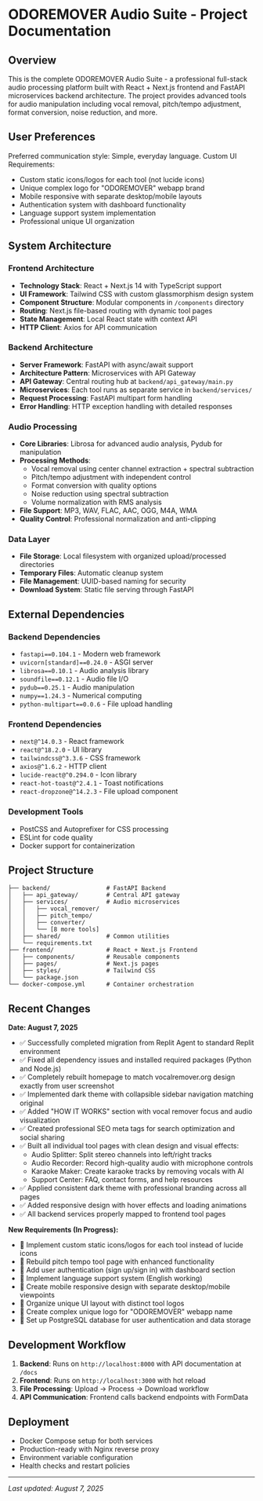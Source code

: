 # ODOREMOVER Audio Suite - Project Documentation

## Overview

This is the complete ODOREMOVER Audio Suite - a professional full-stack audio processing platform built with React + Next.js frontend and FastAPI microservices backend architecture. The project provides advanced tools for audio manipulation including vocal removal, pitch/tempo adjustment, format conversion, noise reduction, and more.

## User Preferences

Preferred communication style: Simple, everyday language.
Custom UI Requirements: 
- Custom static icons/logos for each tool (not lucide icons)
- Unique complex logo for "ODOREMOVER" webapp brand
- Mobile responsive with separate desktop/mobile layouts
- Authentication system with dashboard functionality
- Language support system implementation
- Professional unique UI organization

## System Architecture

### Frontend Architecture
- **Technology Stack**: React + Next.js 14 with TypeScript support
- **UI Framework**: Tailwind CSS with custom glassmorphism design system
- **Component Structure**: Modular components in `/components` directory
- **Routing**: Next.js file-based routing with dynamic tool pages
- **State Management**: Local React state with context API
- **HTTP Client**: Axios for API communication

### Backend Architecture
- **Server Framework**: FastAPI with async/await support
- **Architecture Pattern**: Microservices with API Gateway
- **API Gateway**: Central routing hub at `backend/api_gateway/main.py`
- **Microservices**: Each tool runs as separate service in `backend/services/`
- **Request Processing**: FastAPI multipart form handling
- **Error Handling**: HTTP exception handling with detailed responses

### Audio Processing
- **Core Libraries**: Librosa for advanced audio analysis, Pydub for manipulation
- **Processing Methods**: 
  - Vocal removal using center channel extraction + spectral subtraction
  - Pitch/tempo adjustment with independent control
  - Format conversion with quality options
  - Noise reduction using spectral subtraction
  - Volume normalization with RMS analysis
- **File Support**: MP3, WAV, FLAC, AAC, OGG, M4A, WMA
- **Quality Control**: Professional normalization and anti-clipping

### Data Layer
- **File Storage**: Local filesystem with organized upload/processed directories
- **Temporary Files**: Automatic cleanup system
- **File Management**: UUID-based naming for security
- **Download System**: Static file serving through FastAPI

## External Dependencies

### Backend Dependencies
- `fastapi==0.104.1` - Modern web framework
- `uvicorn[standard]==0.24.0` - ASGI server
- `librosa==0.10.1` - Audio analysis library
- `soundfile==0.12.1` - Audio file I/O
- `pydub==0.25.1` - Audio manipulation
- `numpy==1.24.3` - Numerical computing
- `python-multipart==0.0.6` - File upload handling

### Frontend Dependencies
- `next@^14.0.3` - React framework
- `react@^18.2.0` - UI library
- `tailwindcss@^3.3.6` - CSS framework
- `axios@^1.6.2` - HTTP client
- `lucide-react@^0.294.0` - Icon library
- `react-hot-toast@^2.4.1` - Toast notifications
- `react-dropzone@^14.2.3` - File upload component

### Development Tools
- PostCSS and Autoprefixer for CSS processing
- ESLint for code quality
- Docker support for containerization

## Project Structure

```
├── backend/                # FastAPI Backend
│   ├── api_gateway/        # Central API gateway
│   ├── services/           # Audio microservices
│   │   ├── vocal_remover/
│   │   ├── pitch_tempo/
│   │   ├── converter/
│   │   └── [8 more tools]
│   ├── shared/             # Common utilities
│   └── requirements.txt
├── frontend/               # React + Next.js Frontend
│   ├── components/         # Reusable components
│   ├── pages/              # Next.js pages
│   ├── styles/             # Tailwind CSS
│   └── package.json
└── docker-compose.yml      # Container orchestration
```

## Recent Changes

**Date: August 7, 2025**
- ✅ Successfully completed migration from Replit Agent to standard Replit environment
- ✅ Fixed all dependency issues and installed required packages (Python and Node.js)
- ✅ Completely rebuilt homepage to match vocalremover.org design exactly from user screenshot
- ✅ Implemented dark theme with collapsible sidebar navigation matching original
- ✅ Added "HOW IT WORKS" section with vocal remover focus and audio visualization
- ✅ Created professional SEO meta tags for search optimization and social sharing
- ✅ Built all individual tool pages with clean design and visual effects:
  - Audio Splitter: Split stereo channels into left/right tracks
  - Audio Recorder: Record high-quality audio with microphone controls
  - Karaoke Maker: Create karaoke tracks by removing vocals with AI
  - Support Center: FAQ, contact forms, and help resources
- ✅ Applied consistent dark theme with professional branding across all pages
- ✅ Added responsive design with hover effects and loading animations
- ✅ All backend services properly mapped to frontend tool pages

**New Requirements (In Progress):**
- 🔄 Implement custom static icons/logos for each tool instead of lucide icons
- 🔄 Rebuild pitch tempo tool page with enhanced functionality
- 🔄 Add user authentication (sign up/sign in) with dashboard section
- 🔄 Implement language support system (English working)
- 🔄 Create mobile responsive design with separate desktop/mobile viewpoints
- 🔄 Organize unique UI layout with distinct tool logos
- 🔄 Create complex unique logo for "ODOREMOVER" webapp name
- 🔄 Set up PostgreSQL database for user authentication and data storage

## Development Workflow

1. **Backend**: Runs on `http://localhost:8000` with API documentation at `/docs`
2. **Frontend**: Runs on `http://localhost:3000` with hot reload
3. **File Processing**: Upload → Process → Download workflow
4. **API Communication**: Frontend calls backend endpoints with FormData

## Deployment

- Docker Compose setup for both services
- Production-ready with Nginx reverse proxy
- Environment variable configuration
- Health checks and restart policies

---

*Last updated: August 7, 2025*